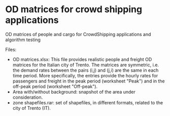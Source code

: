 # OD matrices for crowd shipping applications

OD matrices of people and cargo for CrowdShipping applications and algorithm testing

Files:

- OD matrices.xlsx: This file provides realistic people and freight OD matrices for the Italian city of Trento. The matrices are symmetric, i.e. the demand rates between the pairs (i,j) and (j,i) are the same in each time period.
More specifically, the entries provide the hourly rates for passengers and freight in the peak period (worksheet "Peak") and in the off-peak period (worksheet "Off-peak").
- Area with/without background: snapshot of the area under consideration.
- zone shapefiles.rar: set of shapefiles, in different formats, related to the city of Trento (IT).


